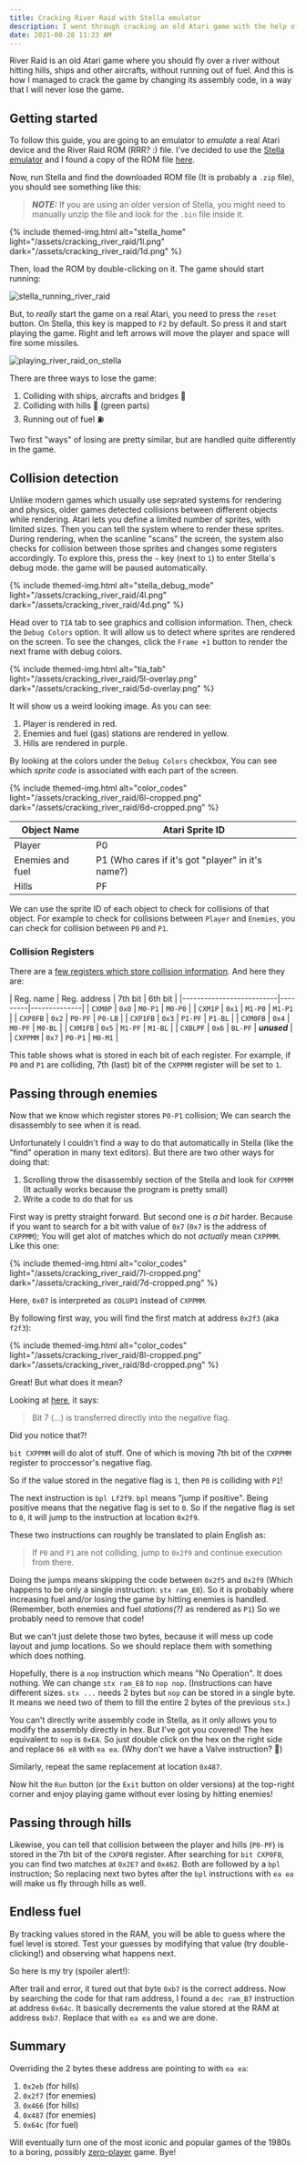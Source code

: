 ```yaml
---
title: Cracking River Raid with Stella emulator
description: I went through cracking an old Atari game with the help of an emulator
date: 2021-08-28 11:23 AM
---
```


River Raid is an old Atari game where you should fly over a river without hitting hills, ships and other aircrafts, without running out of fuel.
And this is how I managed to crack the game by changing its assembly code, in a way that I will never lose the game.

## Getting started
To follow this guide, you are going to an emulator to *emulate* a real Atari device and the River Raid ROM (RRR? :) file. I've decided to use the [Stella emulator](https://stella-emu.github.io) and I found a copy of the ROM file [here](http://www.atarimania.com/game-atari-2600-vcs-river-raid_s6826.html).

Now, run Stella and find the downloaded ROM file (It is probably a `.zip` file), you should see something like this:

> **_NOTE:_** If you are using an older version of Stella, you might need to manually unzip the file and look for the `.bin` file inside it.

{% include themed-img.html
    alt="stella_home"
    light="/assets/cracking_river_raid/1l.png"
    dark="/assets/cracking_river_raid/1d.png" %}

Then, load the ROM by double-clicking on it. The game should start running:

![stella_running_river_raid](/assets/cracking_river_raid/2.png)

But, to *really* start the game on a real Atari, you need to press the `reset` button. On Stella, this key is mapped to `F2` by default. So press it and start playing the game. Right and left arrows will move the player and space will fire some missiles.

![playing_river_raid_on_stella](/assets/cracking_river_raid/3.png)

There are three ways to lose the game:
1. Colliding with ships, aircrafts and bridges 🚁
2. Colliding with hills 🌲 (green parts)
3. Running out of fuel ⛽

Two first "ways" of losing are pretty similar, but are handled quite differently in the game.

## Collision detection
Unlike modern games which usually use seprated systems for rendering and physics, older games detected collisions between different objects while rendering.
Atari lets you define a limited number of sprites, with limited sizes. Then you can tell the system where to render these sprites. During rendering, when the scanline "scans" the screen, the system also checks for collision between those sprites and changes some registers accordingly. To explore this, press the `~` key (next to `1`) to enter Stella's debug mode. the game will be paused automatically.

{% include themed-img.html
    alt="stella_debug_mode"
    light="/assets/cracking_river_raid/4l.png"
    dark="/assets/cracking_river_raid/4d.png" %}

Head over to `TIA` tab to see graphics and collision information. Then, check the `Debug Colors` option. It will allow us to detect where sprites are rendered on the screen. To see the changes, click the `Frame +1` button to render the next frame with debug colors.

{% include themed-img.html
    alt="tia_tab"
    light="/assets/cracking_river_raid/5l-overlay.png"
    dark="/assets/cracking_river_raid/5d-overlay.png" %}

It will show us a weird looking image. As you can see:

1. Player is rendered in red.
2. Enemies and fuel (gas) stations are rendered in yellow.
3. Hills are rendered in purple.

By looking at the colors under the `Debug Colors` checkbox, You can see which *sprite code* is associated with each part of the screen.

{% include themed-img.html
    alt="color_codes"
    light="/assets/cracking_river_raid/6l-cropped.png"
    dark="/assets/cracking_river_raid/6d-cropped.png" %}


| Object Name      | Atari Sprite ID                                               |
|------------------|---------------------------------------------------------------|
| Player           | P0                                                            |
| Enemies and fuel | P1 (Who cares if it's got "player" in it's name?)             |
| Hills            | PF                                                            |

We can use the sprite ID of each object to check for collisions of that object.
For example to check for collisions between `Player` and `Enemies`, you can check for collision between `P0` and `P1`.

### Collision Registers
There are a [few registers which store collision information](https://www.masswerk.at/rc2018/04/08.html).
And here they are:

| Reg. name | Reg. address | 7th bit | 6th bit      |
|--------------------------|---------|--------------|
| `CXM0P`   | `0x0`        | `M0-P1` | `M0-P0`      |
| `CXM1P`   | `0x1`        | `M1-P0` | `M1-P1`      |
| `CXP0FB`  | `0x2`        | `P0-PF` | `P0-LB`      |
| `CXP1FB`  | `0x3`        | `P1-PF` | `P1-BL`      |
| `CXM0FB`  | `0x4`        | `M0-PF` | `M0-BL`      |
| `CXM1FB`  | `0x5`        | `M1-PF` | `M1-BL`      |
| `CXBLPF`  | `0x6`        | `BL-PF` | ***unused*** |
| `CXPPMM`  | `0x7`        | `P0-P1` | `M0-M1`      |

This table shows what is stored in each bit of each register.
For example, if `P0` and `P1` are colliding, 7th (last) bit of the `CXPPMM` register will be set to `1`.

## Passing through enemies
Now that we know which register stores `P0-P1` collision; We can search the disassembly to see when it is read.

Unfortunately I couldn't find a way to do that automatically in Stella (like the "find" operation in many text editors). But there are two other ways for doing that:
1. Scrolling throw the disassembly section of the Stella and look for `CXPPMM` (It actually works because the program is pretty small)
2. Write a code to do that for us

First way is pretty straight forward. But second one is *a bit* harder. Because if you want to search for a bit with value of `0x7` (`0x7` is the address of `CXPPMM`); You will get alot of matches which do not *actually* mean `CXPPMM`. Like this one:

{% include themed-img.html
    alt="color_codes"
    light="/assets/cracking_river_raid/7l-cropped.png"
    dark="/assets/cracking_river_raid/7d-cropped.png" %}

Here, `0x07` is interpreted as `COLUP1` instead of `CXPPMM`.

By following first way, you will find the first match at address `0x2f3` (aka `f2f3`):

{% include themed-img.html
    alt="color_codes"
    light="/assets/cracking_river_raid/8l-cropped.png"
    dark="/assets/cracking_river_raid/8d-cropped.png" %}

Great! But what does it mean?

Looking at [here](https://www.c64-wiki.com/wiki/BIT_(assembler)), it says:
> Bit 7 (...) is transferred directly into the negative flag.

Did you notice that?!

`bit CXPPMM` will do alot of stuff. One of which is moving 7th bit of the `CXPPMM` register to proccessor's negative flag.

So if the value stored in the negative flag is `1`, then `P0` is colliding with `P1`!

The next instruction is `bpl Lf2f9`. `bpl` means "jump if positive". Being positive means that the negative flag is set to `0`.
So if the negative flag is set to `0`, it will jump to the instruction at location `0x2f9`.

These two instructions can roughly be translated to plain English as:
> If `P0` and `P1` are not colliding, jump to `0x2f9` and continue execution from there.

Doing the jumps means skipping the code between `0x2f5` and `0x2f9` (Which happens to be only a single instruction: `stx ram_E8`). So it is probably where increasing fuel and/or losing the game by hitting enemies is handled. (Remember, both enemies and fuel *stations(?)* as rendered as `P1`) So we probably need to remove that code!

But we can't just delete those two bytes, because it will mess up code layout and jump locations. So we should replace them with something which does nothing.

Hopefully, there is a `nop` instruction which means "No Operation". It does nothing. We can change `stx ram_E8` to `nop nop`. (Instructions can have different sizes. `stx ...` needs 2 bytes but `nop` can be stored in a single byte. It means we need two of them to fill the entire 2 bytes of the previous `stx`.)

You can't directly write assembly code in Stella, as it only allows you to modify the assembly directly in hex. But I've got you covered! The hex equivalent to `nop` is `0xEA`. So just double click on the hex on the right side and replace `86 e8` with `ea ea`. (Why don't we have a Valve instruction? 🤔)

Similarly, repeat the same replacement at location `0x487`.

Now hit the `Run` button (or the `Exit` button on older versions) at the top-right corner and enjoy playing game without ever losing by hitting enemies!

## Passing through hills
Likewise, you can tell that collision between the player and hills (`P0-PF`) is stored in the 7th bit of the `CXP0FB` register.
After searching for `bit CXP0FB`, you can find two matches at `0x2E7` and `0x462`. Both are followed by a `bpl` instruction; So replacing next two bytes after the `bpl` instructions with `ea ea` will make us fly through hills as well.

## Endless fuel
By tracking values stored in the RAM, you will be able to guess where the fuel level is stored. Test your guesses by modifying that value (try double-clicking!) and observing what happens next.

So here is my try (spoiler alert!):

After trail and error, it tured out that byte `0xb7` is the correct address.
Now by searching the code for that ram address, I found a `dec ram_B7` instruction at address `0x64c`. It basically decrements the value stored at the RAM at address `0xb7`. Replace that with `ea ea` and we are done.

## Summary
Overriding the 2 bytes these address are pointing to with `ea ea`:
1. `0x2eb`  (for hills)
2. `0x2f7`  (for enemies)
3. `0x466`  (for hills)
4. `0x487`  (for enemies)
5. `0x64c` (for fuel)

Will eventually turn one of the most iconic and popular games of the 1980s to a boring, possibly [zero-player](https://en.wikipedia.org/wiki/Zero-player_game) game. Bye!

